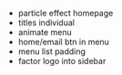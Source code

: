 - particle effect homepage
- titles individual
- animate menu
- home/email btn in menu
- menu list padding
- factor logo into sidebar
